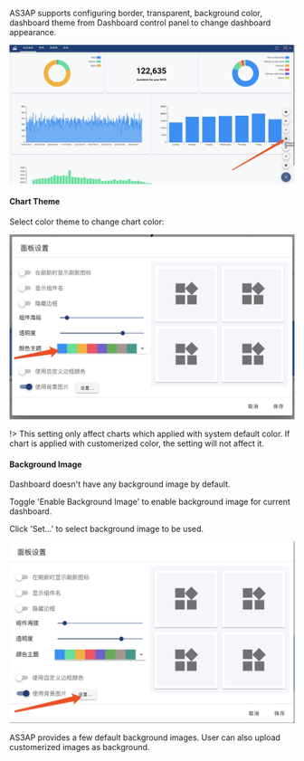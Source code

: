 AS3AP supports configuring border, transparent, background color, dashboard theme from Dashboard control panel to change dashboard appearance. 

![](dash-appearance1.jpg)

#### Chart Theme
Select color theme to change chart color:

![](dashsetting1.jpg)

!> This setting only affect charts which applied with system default color. If chart is applied with customerized color, the setting will not affect it.

#### Background Image
Dashboard doesn't have any background image by default. 

Toggle 'Enable Background Image' to enable background image for current dashboard.

Click 'Set...' to select background image to be used.

![](dashsetting2.jpg)

AS3AP provides a few default background images. User can also upload customerized images as background.

